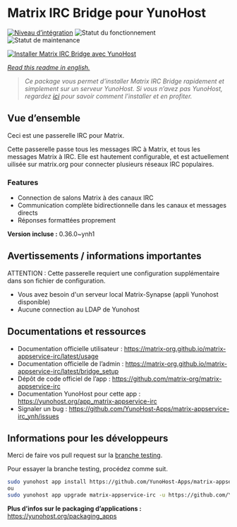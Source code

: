 <!--
N.B.: This README was automatically generated by https://github.com/YunoHost/apps/tree/master/tools/README-generator
It shall NOT be edited by hand.
-->

# Matrix IRC Bridge pour YunoHost

[![Niveau d’intégration](https://dash.yunohost.org/integration/matrix-appservice-irc.svg)](https://dash.yunohost.org/appci/app/matrix-appservice-irc) ![Statut du fonctionnement](https://ci-apps.yunohost.org/ci/badges/matrix-appservice-irc.status.svg) ![Statut de maintenance](https://ci-apps.yunohost.org/ci/badges/matrix-appservice-irc.maintain.svg)

[![Installer Matrix IRC Bridge avec YunoHost](https://install-app.yunohost.org/install-with-yunohost.svg)](https://install-app.yunohost.org/?app=matrix-appservice-irc)

*[Read this readme in english.](./README.md)*

> *Ce package vous permet d’installer Matrix IRC Bridge rapidement et simplement sur un serveur YunoHost.
Si vous n’avez pas YunoHost, regardez [ici](https://yunohost.org/#/install) pour savoir comment l’installer et en profiter.*

## Vue d’ensemble

Ceci est une passerelle IRC pour Matrix.

Cette passerelle passe tous les messages IRC à Matrix, et tous les messages Matrix à IRC.
Elle est hautement configurable, et est actuellement uilisée sur matrix.org pour connecter plusieurs réseaux IRC populaires.

### Features

- Connection de salons Matrix à des canaux IRC
- Communication complète bidirectionnelle dans les canaux et messages directs
- Réponses formattées proprement


**Version incluse :** 0.36.0~ynh1
## Avertissements / informations importantes

ATTENTION : Cette passerelle requiert une configuration supplémentaire dans son fichier de configuration.

* Vous avez besoin d'un serveur local Matrix-Synapse (appli Yunohost disponible)
* Aucune connection au LDAP de Yunohost

## Documentations et ressources

* Documentation officielle utilisateur : <https://matrix-org.github.io/matrix-appservice-irc/latest/usage>
* Documentation officielle de l’admin : <https://matrix-org.github.io/matrix-appservice-irc/latest/bridge_setup>
* Dépôt de code officiel de l’app : <https://github.com/matrix-org/matrix-appservice-irc>
* Documentation YunoHost pour cette app : <https://yunohost.org/app_matrix-appservice-irc>
* Signaler un bug : <https://github.com/YunoHost-Apps/matrix-appservice-irc_ynh/issues>

## Informations pour les développeurs

Merci de faire vos pull request sur la [branche testing](https://github.com/YunoHost-Apps/matrix-appservice-irc_ynh/tree/testing).

Pour essayer la branche testing, procédez comme suit.

``` bash
sudo yunohost app install https://github.com/YunoHost-Apps/matrix-appservice-irc_ynh/tree/testing --debug
ou
sudo yunohost app upgrade matrix-appservice-irc -u https://github.com/YunoHost-Apps/matrix-appservice-irc_ynh/tree/testing --debug
```

**Plus d’infos sur le packaging d’applications :** <https://yunohost.org/packaging_apps>